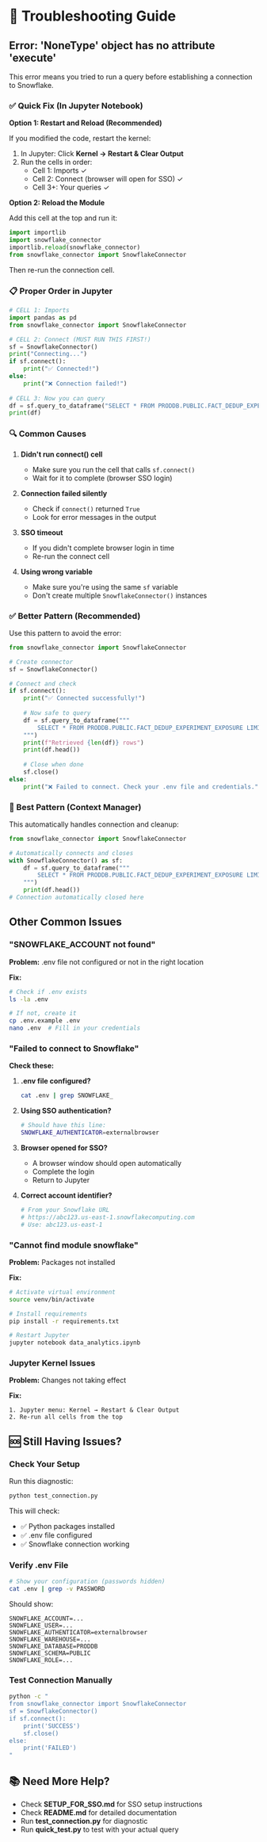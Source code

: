 # 🔧 Troubleshooting Guide

## Error: 'NoneType' object has no attribute 'execute'

This error means you tried to run a query before establishing a connection to Snowflake.

### ✅ Quick Fix (In Jupyter Notebook)

**Option 1: Restart and Reload (Recommended)**

If you modified the code, restart the kernel:

1. In Jupyter: Click **Kernel → Restart & Clear Output**
2. Run the cells in order:
   - Cell 1: Imports ✓
   - Cell 2: Connect (browser will open for SSO) ✓
   - Cell 3+: Your queries ✓

**Option 2: Reload the Module**

Add this cell at the top and run it:

```python
import importlib
import snowflake_connector
importlib.reload(snowflake_connector)
from snowflake_connector import SnowflakeConnector
```

Then re-run the connection cell.

### 📋 Proper Order in Jupyter

```python
# CELL 1: Imports
import pandas as pd
from snowflake_connector import SnowflakeConnector

# CELL 2: Connect (MUST RUN THIS FIRST!)
sf = SnowflakeConnector()
print("Connecting...")
if sf.connect():
    print("✅ Connected!")
else:
    print("❌ Connection failed!")
    
# CELL 3: Now you can query
df = sf.query_to_dataframe("SELECT * FROM PRODDB.PUBLIC.FACT_DEDUP_EXPERIMENT_EXPOSURE LIMIT 1")
print(df)
```

### 🔍 Common Causes

1. **Didn't run connect() cell**
   - Make sure you run the cell that calls `sf.connect()`
   - Wait for it to complete (browser SSO login)

2. **Connection failed silently**
   - Check if `connect()` returned `True`
   - Look for error messages in the output

3. **SSO timeout**
   - If you didn't complete browser login in time
   - Re-run the connect cell

4. **Using wrong variable**
   - Make sure you're using the same `sf` variable
   - Don't create multiple `SnowflakeConnector()` instances

### ✅ Better Pattern (Recommended)

Use this pattern to avoid the error:

```python
from snowflake_connector import SnowflakeConnector

# Create connector
sf = SnowflakeConnector()

# Connect and check
if sf.connect():
    print("✅ Connected successfully!")
    
    # Now safe to query
    df = sf.query_to_dataframe("""
        SELECT * FROM PRODDB.PUBLIC.FACT_DEDUP_EXPERIMENT_EXPOSURE LIMIT 10
    """)
    print(f"Retrieved {len(df)} rows")
    print(df.head())
    
    # Close when done
    sf.close()
else:
    print("❌ Failed to connect. Check your .env file and credentials.")
```

### 🎯 Best Pattern (Context Manager)

This automatically handles connection and cleanup:

```python
from snowflake_connector import SnowflakeConnector

# Automatically connects and closes
with SnowflakeConnector() as sf:
    df = sf.query_to_dataframe("""
        SELECT * FROM PRODDB.PUBLIC.FACT_DEDUP_EXPERIMENT_EXPOSURE LIMIT 10
    """)
    print(df.head())
# Connection automatically closed here
```

## Other Common Issues

### "SNOWFLAKE_ACCOUNT not found"

**Problem:** .env file not configured or not in the right location

**Fix:**
```bash
# Check if .env exists
ls -la .env

# If not, create it
cp .env.example .env
nano .env  # Fill in your credentials
```

### "Failed to connect to Snowflake"

**Check these:**

1. **.env file configured?**
   ```bash
   cat .env | grep SNOWFLAKE_
   ```

2. **Using SSO authentication?**
   ```bash
   # Should have this line:
   SNOWFLAKE_AUTHENTICATOR=externalbrowser
   ```

3. **Browser opened for SSO?**
   - A browser window should open automatically
   - Complete the login
   - Return to Jupyter

4. **Correct account identifier?**
   ```bash
   # From your Snowflake URL
   # https://abc123.us-east-1.snowflakecomputing.com
   # Use: abc123.us-east-1
   ```

### "Cannot find module snowflake"

**Problem:** Packages not installed

**Fix:**
```bash
# Activate virtual environment
source venv/bin/activate

# Install requirements
pip install -r requirements.txt

# Restart Jupyter
jupyter notebook data_analytics.ipynb
```

### Jupyter Kernel Issues

**Problem:** Changes not taking effect

**Fix:**
```
1. Jupyter menu: Kernel → Restart & Clear Output
2. Re-run all cells from the top
```

## 🆘 Still Having Issues?

### Check Your Setup

Run this diagnostic:

```bash
python test_connection.py
```

This will check:
- ✅ Python packages installed
- ✅ .env file configured
- ✅ Snowflake connection working

### Verify .env File

```bash
# Show your configuration (passwords hidden)
cat .env | grep -v PASSWORD
```

Should show:
```
SNOWFLAKE_ACCOUNT=...
SNOWFLAKE_USER=...
SNOWFLAKE_AUTHENTICATOR=externalbrowser
SNOWFLAKE_WAREHOUSE=...
SNOWFLAKE_DATABASE=PRODDB
SNOWFLAKE_SCHEMA=PUBLIC
SNOWFLAKE_ROLE=...
```

### Test Connection Manually

```bash
python -c "
from snowflake_connector import SnowflakeConnector
sf = SnowflakeConnector()
if sf.connect():
    print('SUCCESS')
    sf.close()
else:
    print('FAILED')
"
```

## 📚 Need More Help?

- Check **SETUP_FOR_SSO.md** for SSO setup instructions
- Check **README.md** for detailed documentation
- Run **test_connection.py** for diagnostic
- Run **quick_test.py** to test with your actual query

